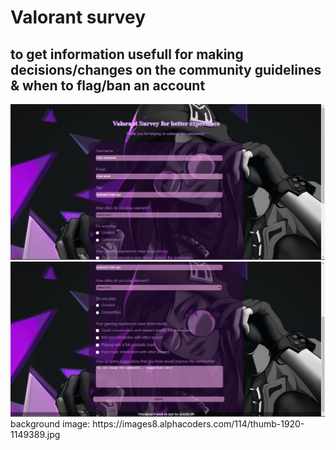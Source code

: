 # Valorant survey 

## to get information usefull for making decisions/changes on the community guidelines & when to flag/ban an account

<img src="img/img-1.png">
<img src="img/img-2.png">
background image: https://images8.alphacoders.com/114/thumb-1920-1149389.jpg
